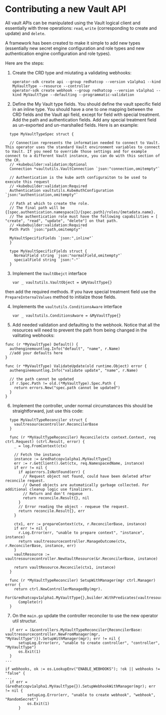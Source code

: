 # Contributing a new Vault API

All vault APIs can be manipulated using the Vault logical client and essentially with three operations: `read`, `write` (corresponding to create and update) and `delete`.

A framework has been created to make it simple to add new types (essentially new secret engine configuration and role types and new authentication engine configuration and role types).

Here are the steps:

1. Create the CRD type and miutating a validating webhooks:

   ```shell
   operator-sdk create api --group redhatcop --version v1alpha1 --kind MyVaultType --resource --controller
   operator-sdk create webhook --group redhatcop --version v1alpha1 --kind MyVaultType --defaulting --programmatic-validation
   ```

2. Define the My Vault type fields. You should define the vault specific field in an inline type. You should have a one to one mapping between the CRD fields and the Vault api field, except for field with special treatment. Add the path and authentication fields. Add any special treatment field as un-exported and un-marshalled fields. Here is an example:
  
  ```golang
    type MyVaultTypeSpec struct {

    // Connection represents the information needed to connect to Vault. This operator uses the standard Vault environment variables to connect to Vault. If you need to override those settings and for example connect to a different Vault instance, you can do with this section of the CR.
    // +kubebuilder:validation:Optional
    Connection *vaultutils.VaultConnection `json:"connection,omitempty"`      

    // Authentication is the kube aoth configuraiton to be used to execute this request
    // +kubebuilder:validation:Required
    Authentication vaultutils.KubeAuthConfiguration `json:"authentication,omitempty"`

    // Path at which to create the role.
    // The final path will be {[spec.authentication.namespace]}/{spec.path}/roles/{metadata.name}.
    // The authentication role must have the following capabilities = [ "create", "read", "update", "delete"] on that path.
    // +kubebuilder:validation:Required
    Path Path `json:"path,omitempty"`

    MyVaultSpecificFields `json:",inline"`
    }

    type MyVaultSpecificFields struct {
      NormalField string `json:"normalField,omitempty"`
      specialField string `json:"-"`
    }
  ```

3. Implement the `VaultObejct` interface  

    ```golang
    var _ vaultutils.VaultObject = &MyVaultType{}
    ```

  then add the required methods. If you have special treatment field use the `PrepareInternalValues` method to initialze those fields.

4. Implements the `vaultutils.ConditionsAware` interface
  
   ```golang
   var _ vaultutils.ConditionsAware = &MyVaultType{}
   ```

5. Add needed validation and defaulting to the webhook. Notice that all the resources will need to prevent the path from being changed in the valitating webhooks:

  ```golang:
  func (r *MyVaultType) Default() {
    authenginemountlog.Info("default", "name", r.Name)
    //add your defaults here
  }

  func (r *MyVaultType) ValidateUpdate(old runtime.Object) error {
    authenginemountlog.Info("validate update", "name", r.Name)

    // the path cannot be updated
    if r.Spec.Path != old.(*MyVaultType).Spec.Path {
      return errors.New("spec.path cannot be updated")
    }
  }
  ```

6. Implement the controller, under normal circumstances this should be straightforward, just use this code:

  ```golang
    type MyVaultTypeReconciler struct {
      vaultresourcecontroller.ReconcilerBase
    }

    func (r *MyVaultTypeReconciler) Reconcile(ctx context.Context, req ctrl.Request) (ctrl.Result, error) {
      _ = log.FromContext(ctx)

      // Fetch the instance
      instance := &redhatcopv1alpha1.MyVaultType{}
      err := r.GetClient().Get(ctx, req.NamespacedName, instance)
      if err != nil {
        if apierrors.IsNotFound(err) {
          // Request object not found, could have been deleted after reconcile request.
          // Owned objects are automatically garbage collected. For additional cleanup logic use finalizers.
          // Return and don't requeue
          return reconcile.Result{}, nil
        }
        // Error reading the object - requeue the request.
        return reconcile.Result{}, err
      }

      ctx1, err := prepareContext(ctx, r.ReconcilerBase, instance)
      if err != nil {
        r.Log.Error(err, "unable to prepare context", "instance", instance)
        return vaultresourcecontroller.ManageOutcome(ctx, r.ReconcilerBase, instance, err)
      }
      vaultResource := vaultresourcecontroller.NewVaultResource(&r.ReconcilerBase, instance)

      return vaultResource.Reconcile(ctx1, instance)
    }

    func (r *MyVaultTypeReconciler) SetupWithManager(mgr ctrl.Manager) error {
      return ctrl.NewControllerManagedBy(mgr).
        For(&redhatcopv1alpha1.MyVaultType{},builder.WithPredicates(vaultresourcecontroller.ResourceGenerationChangedPredicate{})).
        Complete(r)
    }
  ```

7. On the `main.go` update the controller reconciler to use the new operator util structur.

  ```golang
	if err = (&controllers.MyVaultTypeReconciler{ReconcilerBase: vaultresourcecontroller.NewFromManager(mgr, "MyVaultType")}).SetupWithManager(mgr); err != nil {
		setupLog.Error(err, "unable to create controller", "controller", "MyVaultType")
		os.Exit(1)
	}  
  ...

  if webhooks, ok := os.LookupEnv("ENABLE_WEBHOOKS"); !ok || webhooks != "false" {
  ...
  	if err = (&redhatcopv1alpha1.MyVaultType{}).SetupWebhookWithManager(mgr); err != nil {
			setupLog.Error(err, "unable to create webhook", "webhook", "RandomSecret")
			os.Exit(1)
		}
  ```
